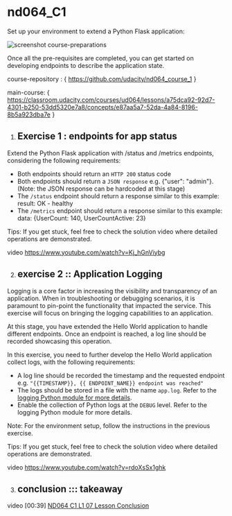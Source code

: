 # nd064_C1
Set up your environment to extend a Python Flask application:

![screenshot course-preparations](https://user-images.githubusercontent.com/90947936/149462081-9be2b867-97f6-4ce9-b3bc-df7a60d2995f.png)

Once all the pre-requisites are completed, you can get started on developing endpoints to describe the application state.

course-repository : { https://github.com/udacity/nd064_course_1 }

main-course: { https://classroom.udacity.com/courses/ud064/lessons/a75dca92-92d7-4301-b250-53dd5320e7a8/concepts/e87aa5a7-52da-4a84-8196-8b5a923dba7e }

1. ## Exercise 1 : endpoints for app status  
Extend the Python Flask application with /status and /metrics endpoints, considering the following requirements:
- Both endpoints should return an `HTTP 200` status code
- Both endpoints should return a `JSON response` e.g. {"user": "admin"}. (Note: the JSON response can be hardcoded at this stage)
- The `/status` endpoint should return a response similar to this example: result: OK - healthy
- The `/metrics` endpoint should return a response similar to this example: data: {UserCount: 140, UserCountActive: 23}

Tips: If you get stuck, feel free to check the solution video where detailed operations are demonstrated.

video https://www.youtube.com/watch?v=Kj_hGnViybg 

2. ## exercise 2 :: Application Logging 
Logging is a core factor in increasing the visibility and transparency of an application. When in troubleshooting or debugging scenarios, it is paramount to pin-point the functionality that impacted the service. This exercise will focus on bringing the logging capabilities to an application.

At this stage, you have extended the Hello World application to handle different endpoints. Once an endpoint is reached, a log line should be recorded showcasing this operation.

In this exercise, you need to further develop the Hello World application collect logs, with the following requirements:

- A log line should be recorded the timestamp and the requested endpoint e.g. ``"{{TIMESTAMP}}, {{ ENDPOINT_NAME}} endpoint was reached"``
- The logs should be stored in a file with the name ``app.log``. Refer to the [logging Python module for more details](https://docs.python.org/3/library/logging.html#logging.basicConfig).
- Enable the collection of Python logs at the ``DEBUG`` level. Refer to the logging Python module for more details.

Note: For the environment setup, follow the instructions in the previous exercise.

Tips: If you get stuck, feel free to check the solution video where detailed operations are demonstrated.

video https://www.youtube.com/watch?v=rdoXsSx1ghk 

3. ## conclusion ::: takeaway 

video [00:39]  [ND064 C1 L1 07 Lesson Conclusion](https://www.youtube.com/watch?v=kNkwSTksAUg) 
